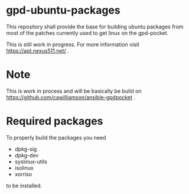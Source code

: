 # gpd-ubuntu-packages
This repository shall provide the base for building ubuntu packages from most of the patches currently used to get linux on the gpd-pocket.

This is still work in progress. For more information visit https://apt.nexus511.net/ .

# Note
This is work in process and will be basically be build on https://github.com/cawilliamson/ansible-gpdpocket .

# Required packages

To properly build the packages you need

- dpkg-sig
- dpkg-dev
- syslinux-utils
- isolinux
- xorriso

to be installed.



